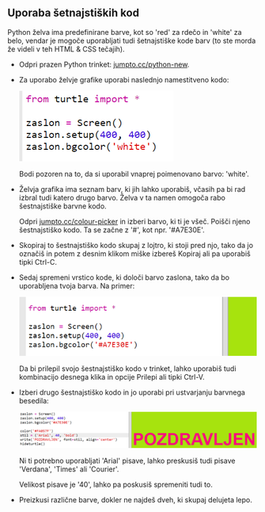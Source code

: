 ## Uporaba šetnajstiških kod

Python želva ima predefinirane barve, kot so 'red' za rdečo in 'white' za belo, vendar je mogoče uporabljati tudi šetnajstiške kode barv (to ste morda že videli v teh HTML & CSS tečajih).

+ Odpri prazen Python trinket: <a href="http://jumpto.cc/python-new" target="_blank">jumpto.cc/python-new</a>.

+ Za uporabo želvje grafike uporabi naslednjo namestitveno kodo:
    
    ![posnetek zaslona](images/colourful-setup.png)
    
    Bodi pozoren na to, da si uporabil vnaprej poimenovano barvo: 'white'.

+ Želvja grafika ima seznam barv, ki jih lahko uporabiš, včasih pa bi rad izbral tudi katero drugo barvo. Želva v ta namen omogoča rabo šestnajstiške barvne kodo.
    
    Odpri <a href="http://jumpto.cc/colour-picker" target="_blank">jumpto.cc/colour-picker</a> in izberi barvo, ki ti je všeč. Poišči njeno šestnajstiško kodo. Ta se začne z '#', kot npr. '#A7E30E'.

+ Skopiraj to šestnajstiško kodo skupaj z lojtro, ki stoji pred njo, tako da jo označiš in potem z desnim klikom miške izbereš Kopiraj ali pa uporabiš tipki Ctrl-C.

+ Sedaj spremeni vrstico kode, ki določi barvo zaslona, tako da bo uporabljena tvoja barva. Na primer:
    
    ![posnetek zaslona](images/colourful-background.png)
    
    Da bi prilepil svojo šestnajstiško kodo v trinket, lahko uporabiš tudi kombinacijo desnega klika in opcije Prilepi ali tipki Ctrl-V.

+ Izberi drugo šestnajstiško kodo in jo uporabi pri ustvarjanju barvnega besedila:
    
    ![posnetek zaslona](images/colourful-write.png)
    
    Ni ti potrebno uporabljati 'Arial' pisave, lahko preskusiš tudi pisave 'Verdana', 'Times' ali 'Courier'.
    
    Velikost pisave je '40', lahko pa poskusiš spremeniti tudi to.

+ Preizkusi različne barve, dokler ne najdeš dveh, ki skupaj delujeta lepo.